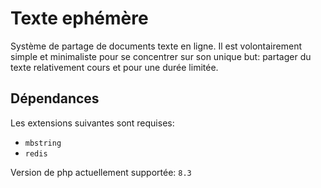 # Texte ephémère

Système de partage de documents texte en ligne. Il est volontairement simple et minimaliste pour se concentrer sur son unique but: partager du texte relativement cours et pour une durée limitée.

## Dépendances

Les extensions suivantes sont requises:

- `mbstring`
- `redis`

Version de php actuellement supportée: `8.3`